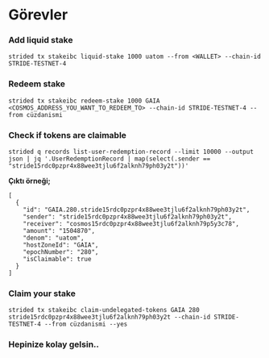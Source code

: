# Görevler

### Add liquid stake

```
strided tx stakeibc liquid-stake 1000 uatom --from <WALLET> --chain-id STRIDE-TESTNET-4
```

### Redeem stake

```
strided tx stakeibc redeem-stake 1000 GAIA <COSMOS_ADDRESS_YOU_WANT_TO_REDEEM_TO> --chain-id STRIDE-TESTNET-4 --from cüzdanismi
```


### Check if tokens are claimable

```
strided q records list-user-redemption-record --limit 10000 --output json | jq '.UserRedemptionRecord | map(select(.sender == "stride15rdc0pzpr4x88wee3tjlu6f2alknh79ph03y2t"))'
```
**Çıktı örneği;**

```
[
  {
    "id": "GAIA.280.stride15rdc0pzpr4x88wee3tjlu6f2alknh79ph03y2t",
    "sender": "stride15rdc0pzpr4x88wee3tjlu6f2alknh79ph03y2t",
    "receiver": "cosmos15rdc0pzpr4x88wee3tjlu6f2alknh79p5y3c78",
    "amount": "1504870",
    "denom": "uatom",
    "hostZoneId": "GAIA",
    "epochNumber": "280",
    "isClaimable": true
  }
]
```

### Claim your stake

```
strided tx stakeibc claim-undelegated-tokens GAIA 280 stride15rdc0pzpr4x88wee3tjlu6f2alknh79ph03y2t --chain-id STRIDE-TESTNET-4 --from cüzdanismi --yes
```

### Hepinize kolay gelsin..
